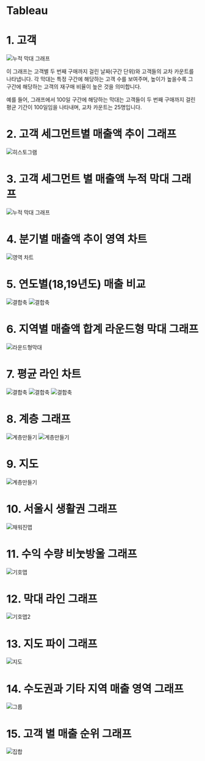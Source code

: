 # Tableau

# 1. 고객

![누적 막대 그래프](차트1.png)

이 그래프는 고객별 두 번째 구매까지 걸린 날짜(구간 단위)와 고객들의 교차 카운트를 나타냅니다. 각 막대는 특정 구간에 해당하는 고객 수를 보여주며, 높이가 높을수록 그 구간에 해당하는 고객의 재구매 비율이 높은 것을 의미합니다. 

예를 들어, 그래프에서 100일 구간에 해당하는 막대는 고객들이 두 번째 구매까지 걸린 평균 기간이 100일임을 나타내며, 교차 카운트는 25명입니다.

# 2. 고객 세그먼트별 매출액 추이 그래프 
![히스토그램](차트3.png)


# 3. 고객 세그먼트 별 매출액 누적 막대 그래프 

![누적 막대 그래프](차트4.png)


# 4. 분기별 매출액 추이 영역 차트 

![영역 차트](영역차트.png)



# 5. 연도별(18,19년도) 매출 비교 
![결합축](결합축-막대.png)
![결합축](결합축-라인.png)



# 6. 지역별 매출액 합계 라운드형 막대 그래프 

![라운드형막대](라운드.png)



# 7. 평균 라인 차트 
![결합축](평균라인차트1.png)
![결합축](평균라인차트2.png)
![결합축](평균라인차트3.png)



# 8. 계층 그래프 
![계층만들기](계층-제품.png)
![계층만들기](계층-지역.png)



# 9. 지도
![계층만들기](지도.png)



# 10. 서울시 생활권 그래프
![채워진맵](채워진맵.png)



# 11. 수익 수량 비눗방울 그래프
![기호맵](기호맵1.png)



# 12. 막대 라인 그래프
![기호맵2](기호맵2-연도별수량별수익.png)



# 13. 지도 파이 그래프 
![지도](이중축지도.png)


# 14. 수도권과 기타 지역 매출 영역 그래프
![그룹](그룹.png)


# 15. 고객 별 매출 순위 그래프 
![집합](집합.png)


